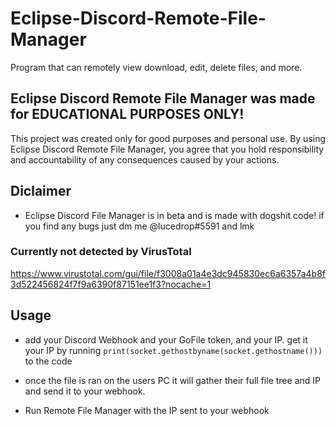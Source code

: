 # Eclipse-Discord-Remote-File-Manager
Program that can remotely view  download, edit, delete files, and more.

## Eclipse Discord Remote File Manager was made for EDUCATIONAL PURPOSES ONLY!
This project was created only for good purposes and personal use.
By using Eclipse Discord Remote File Manager, you agree that you hold responsibility and accountability of any consequences caused by your actions.

## Diclaimer
- Eclipse Discord File Manager is in beta and is made with dogshit code! if you find any bugs just dm me @lucedrop#5591 and lmk

### Currently not detected by VirusTotal 

https://www.virustotal.com/gui/file/f3008a01a4e3dc945830ec6a6357a4b8f3d522456824f7f9a6390f87151ee1f3?nocache=1

## Usage

- add your Discord Webhook and your GoFile token, and your IP. get it your IP by running ```print(socket.gethostbyname(socket.gethostname()))```  to the code

- once the file is ran on the users PC it will gather their full file tree and IP and send it to your webhook.

- Run Remote File Manager with the IP sent to your webhook
